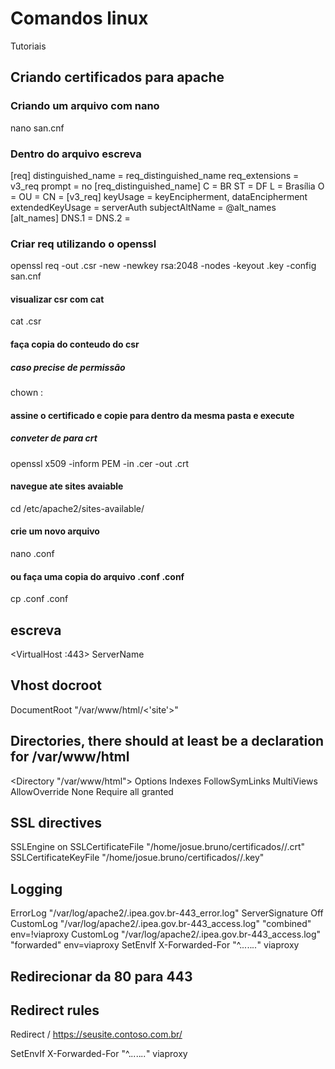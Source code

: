# Comandos linux
 Tutoriais

## Criando certificados para apache

### Criando um arquivo com nano

nano san.cnf

### Dentro do arquivo escreva 

[req]
                distinguished_name = req_distinguished_name
                req_extensions = v3_req
                prompt = no
                [req_distinguished_name]
                C = BR
                ST = DF
                L = Brasília
                O = <nomedaempresa>
                OU = <nomeamigaveldeOU>
                CN = <fqdncompleto>
                [v3_req]
                keyUsage = keyEncipherment, dataEncipherment
                extendedKeyUsage = serverAuth
                subjectAltName = @alt_names
                [alt_names]
                DNS.1 = <fqdncompleto>
                DNS.2 = <outrosDNS>

### Criar req utilizando o openssl

openssl req -out <nomeamigavel>.csr -new -newkey rsa:2048 -nodes -keyout <nomeamigavel>.key -config san.cnf

#### visualizar csr com cat

cat <nomeamigavel>.csr


#### faça copia do conteudo do csr
##### caso precise de permissão 
chown <usuario>:<usuario>  <pasta>

#### assine o certificado e copie para dentro da mesma pasta e execute 
##### conveter de para crt
openssl x509 -inform PEM -in <nomeamigavel>.cer -out <nomeamigavel>.crt

#### navegue ate sites avaiable

cd /etc/apache2/sites-available/

#### crie um novo arquivo 

nano <nomedosite>.conf

#### ou faça uma copia do arquivo <site80>.conf <site443>.conf

cp <site80>.conf <site443>.conf

## escreva 

<VirtualHost <dnsname>:443>
  ServerName <dnsname>
 

  ## Vhost docroot
  DocumentRoot "/var/www/html/<'site'>"

  ## Directories, there should at least be a declaration for /var/www/html

  <Directory "/var/www/html">
    Options Indexes FollowSymLinks MultiViews
    AllowOverride None
    Require all granted
  </Directory>

 ## SSL directives
  SSLEngine on
  SSLCertificateFile "/home/josue.bruno/certificados/<site>/<site>.crt"
  SSLCertificateKeyFile   "/home/josue.bruno/certificados/<site>/<site>.key"
  ## Logging
  ErrorLog "/var/log/apache2/<site>.ipea.gov.br-443_error.log"
  ServerSignature Off
  CustomLog "/var/log/apache2/<site>.ipea.gov.br-443_access.log" "combined" env=!viaproxy
  CustomLog "/var/log/apache2/<site>.ipea.gov.br-443_access.log" "forwarded" env=viaproxy
  SetEnvIf X-Forwarded-For "^.*\..*\..*\..*" viaproxy
</VirtualHost>


## Redirecionar da 80 para 443 

 ## Redirect rules
  Redirect  / https://seusite.contoso.com.br/

  SetEnvIf X-Forwarded-For "^.*\..*\..*\..*" viaproxy
